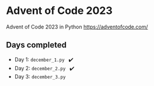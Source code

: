 # Advent of Code 2023
Advent of Code 2023 in Python https://adventofcode.com/

## Days completed
- Day 1: ```december_1.py ``` ✔️
- Day 2: ```december_2.py ``` ✔️
- Day 3: ```december_3.py ``` 
